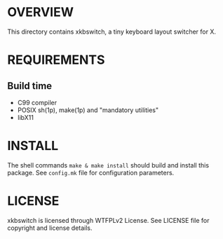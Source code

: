 OVERVIEW
========

This directory contains xkbswitch, a tiny keyboard layout switcher for X.


REQUIREMENTS
============

Build time
----------
- C99 compiler
- POSIX sh(1p), make(1p) and "mandatory utilities"
- libX11


INSTALL
=======

The shell commands `make & make install` should build and install this package.
See `config.mk` file for configuration parameters.


LICENSE
=======

xkbswitch is licensed through WTFPLv2 License.
See LICENSE file for copyright and license details.
